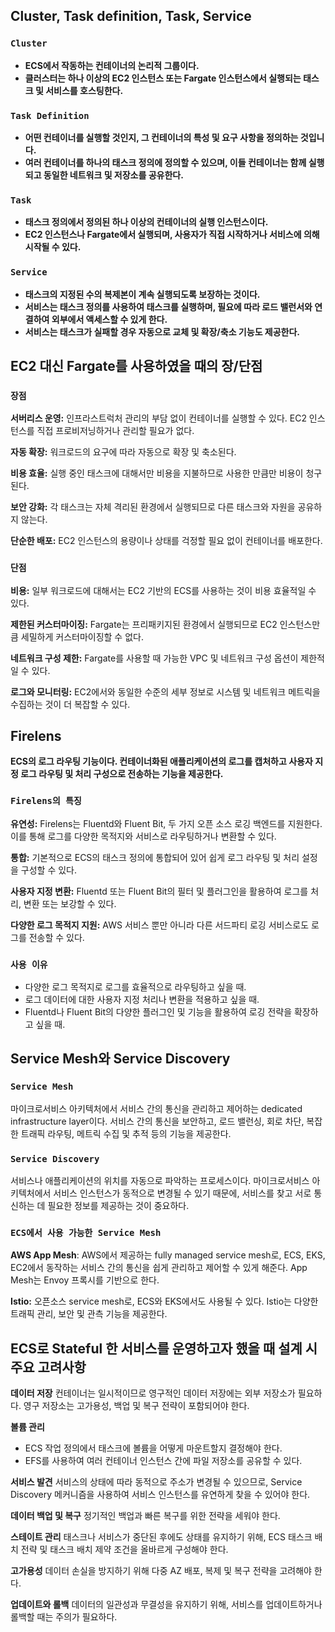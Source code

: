 ## Cluster, Task definition, Task, Service

### **```Cluster```**
- **ECS에서 작동하는 컨테이너의 논리적 그룹이다.**
- **클러스터는 하나 이상의 EC2 인스턴스 또는 Fargate 인스턴스에서 실행되는 태스크 및 서비스를 호스팅한다.**

### **```Task Definition```**
- **어떤 컨테이너를 실행할 것인지, 그 컨테이너의 특성 및 요구 사항을 정의하는 것입니다.**
- **여러 컨테이너를 하나의 태스크 정의에 정의할 수 있으며, 이들 컨테이너는 함께 실행되고 동일한 네트워크 및 저장소를 공유한다.**

### **```Task```**
- **태스크 정의에서 정의된 하나 이상의 컨테이너의 실행 인스턴스이다.**
- **EC2 인스턴스나 Fargate에서 실행되며, 사용자가 직접 시작하거나 서비스에 의해 시작될 수 있다.**

### **```Service```**
- **태스크의 지정된 수의 복제본이 계속 실행되도록 보장하는 것이다.**
- **서비스는 태스크 정의를 사용하여 태스크를 실행하며, 필요에 따라 로드 밸런서와 연결하여 외부에서 액세스할 수 있게 한다.**
- **서비스는 태스크가 실패할 경우 자동으로 교체 및 확장/축소 기능도 제공한다.**

## EC2 대신 Fargate를 사용하였을 때의 장/단점

### **```장점```**

**서버리스 운영:** 인프라스트럭처 관리의 부담 없이 컨테이너를 실행할 수 있다. EC2 인스턴스를 직접 프로비저닝하거나 관리할 필요가 없다.

**자동 확장:** 워크로드의 요구에 따라 자동으로 확장 및 축소된다.

**비용 효율:** 실행 중인 태스크에 대해서만 비용을 지불하므로 사용한 만큼만 비용이 청구된다.

**보안 강화:** 각 태스크는 자체 격리된 환경에서 실행되므로 다른 태스크와 자원을 공유하지 않는다.

**단순한 배포:** EC2 인스턴스의 용량이나 상태를 걱정할 필요 없이 컨테이너를 배포한다.

### **```단점```**

**비용:** 일부 워크로드에 대해서는 EC2 기반의 ECS를 사용하는 것이 비용 효율적일 수 있다.

**제한된 커스터마이징:** Fargate는 프리패키지된 환경에서 실행되므로 EC2 인스턴스만큼 세밀하게 커스터마이징할 수 없다.

**네트워크 구성 제한:** Fargate를 사용할 때 가능한 VPC 및 네트워크 구성 옵션이 제한적일 수 있다.

**로그와 모니터링:** EC2에서와 동일한 수준의 세부 정보로 시스템 및 네트워크 메트릭을 수집하는 것이 더 복잡할 수 있다.

## Firelens
**ECS의 로그 라우팅 기능이다. 컨테이너화된 애플리케이션의 로그를 캡처하고 사용자 지정 로그 라우팅 및 처리 구성으로 전송하는 기능을 제공한다.**

### **```Firelens의 특징```**

**유연성:** Firelens는 Fluentd와 Fluent Bit, 두 가지 오픈 소스 로깅 백엔드를 지원한다. 이를 통해 로그를 다양한 목적지와 서비스로 라우팅하거나 변환할 수 있다.

**통합:** 기본적으로 ECS의 태스크 정의에 통합되어 있어 쉽게 로그 라우팅 및 처리 설정을 구성할 수 있다.

**사용자 지정 변환:** Fluentd 또는 Fluent Bit의 필터 및 플러그인을 활용하여 로그를 처리, 변환 또는 보강할 수 있다.

**다양한 로그 목적지 지원:** AWS 서비스 뿐만 아니라 다른 서드파티 로깅 서비스로도 로그를 전송할 수 있다.

### **```사용 이유```**

- 다양한 로그 목적지로 로그를 효율적으로 라우팅하고 싶을 때.
- 로그 데이터에 대한 사용자 지정 처리나 변환을 적용하고 싶을 때.
- Fluentd나 Fluent Bit의 다양한 플러그인 및 기능을 활용하여 로깅 전략을 확장하고 싶을 때.

## Service Mesh와 Service Discovery

### **```Service Mesh```**

마이크로서비스 아키텍처에서 서비스 간의 통신을 관리하고 제어하는 dedicated infrastructure layer이다.
서비스 간의 통신을 보안하고, 로드 밸런싱, 회로 차단, 복잡한 트래픽 라우팅, 메트릭 수집 및 추적 등의 기능을 제공한다.

### **```Service Discovery```**

서비스나 애플리케이션의 위치를 자동으로 파악하는 프로세스이다.
마이크로서비스 아키텍처에서 서비스 인스턴스가 동적으로 변경될 수 있기 때문에, 서비스를 찾고 서로 통신하는 데 필요한 정보를 제공하는 것이 중요하다.

### **```ECS에서 사용 가능한 Service Mesh```**

**AWS App Mesh**: AWS에서 제공하는 fully managed service mesh로, ECS, EKS, EC2에서 동작하는 서비스 간의 통신을 쉽게 관리하고 제어할 수 있게 해준다. App Mesh는 Envoy 프록시를 기반으로 한다.

**Istio:** 오픈소스 service mesh로, ECS와 EKS에서도 사용될 수 있다. Istio는 다양한 트래픽 관리, 보안 및 관측 기능을 제공한다.

## ECS로 Stateful 한 서비스를 운영하고자 했을 때 설계 시 주요 고려사항

**데이터 저장**
컨테이너는 일시적이므로 영구적인 데이터 저장에는 외부 저장소가 필요하다.
영구 저장소는 고가용성, 백업 및 복구 전략이 포함되어야 한다.

**볼륨 관리**
- ECS 작업 정의에서 태스크에 볼륨을 어떻게 마운트할지 결정해야 한다.
- EFS를 사용하여 여러 컨테이너 인스턴스 간에 파일 저장소를 공유할 수 있다.

**서비스 발견**
서비스의 상태에 따라 동적으로 주소가 변경될 수 있으므로, Service Discovery 메커니즘을 사용하여 서비스 인스턴스를 유연하게 찾을 수 있어야 한다.

**데이터 백업 및 복구**
정기적인 백업과 빠른 복구를 위한 전략을 세워야 한다.

**스테이트 관리**
태스크나 서비스가 중단된 후에도 상태를 유지하기 위해, ECS 태스크 배치 전략 및 태스크 배치 제약 조건을 올바르게 구성해야 한다.

**고가용성**
데이터 손실을 방지하기 위해 다중 AZ 배포, 복제 및 복구 전략을 고려해야 한다.

**업데이트와 롤백**
데이터의 일관성과 무결성을 유지하기 위해, 서비스를 업데이트하거나 롤백할 때는 주의가 필요하다.
